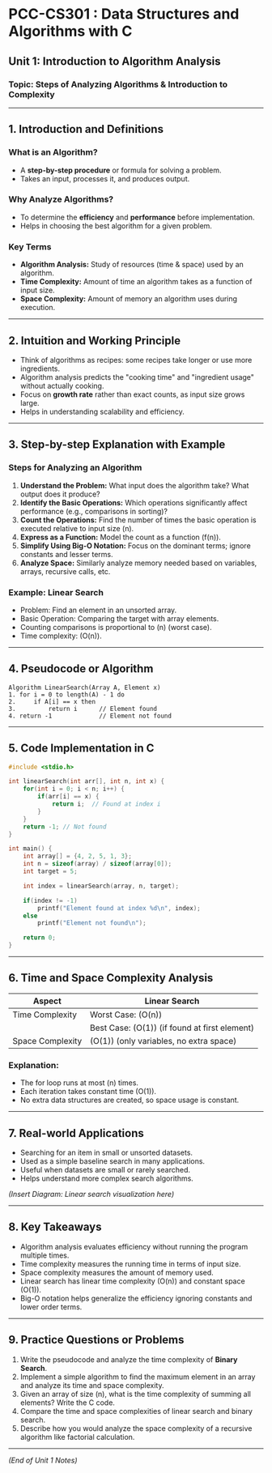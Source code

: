 # PCC-CS301 : Data Structures and Algorithms with C  
## Unit 1: Introduction to Algorithm Analysis  
### Topic: Steps of Analyzing Algorithms & Introduction to Complexity

---

## 1. Introduction and Definitions

### What is an Algorithm?  
- A **step-by-step procedure** or formula for solving a problem.  
- Takes an input, processes it, and produces output.

### Why Analyze Algorithms?  
- To determine the **efficiency** and **performance** before implementation.  
- Helps in choosing the best algorithm for a given problem.

### Key Terms  
- **Algorithm Analysis:** Study of resources (time & space) used by an algorithm.  
- **Time Complexity:** Amount of time an algorithm takes as a function of input size.  
- **Space Complexity:** Amount of memory an algorithm uses during execution.

---

## 2. Intuition and Working Principle

- Think of algorithms as recipes: some recipes take longer or use more ingredients.  
- Algorithm analysis predicts the "cooking time" and "ingredient usage" without actually cooking.  
- Focus on **growth rate** rather than exact counts, as input size grows large.  
- Helps in understanding scalability and efficiency.

---

## 3. Step-by-step Explanation with Example

### Steps for Analyzing an Algorithm  
1. **Understand the Problem:** What input does the algorithm take? What output does it produce?  
2. **Identify the Basic Operations:** Which operations significantly affect performance (e.g., comparisons in sorting)?  
3. **Count the Operations:** Find the number of times the basic operation is executed relative to input size \(n\).  
4. **Express as a Function:** Model the count as a function \(f(n)\).  
5. **Simplify Using Big-O Notation:** Focus on the dominant terms; ignore constants and lesser terms.  
6. **Analyze Space:** Similarly analyze memory needed based on variables, arrays, recursive calls, etc.

### Example: Linear Search  
- Problem: Find an element in an unsorted array.  
- Basic Operation: Comparing the target with array elements.  
- Counting comparisons is proportional to \(n\) (worst case).  
- Time complexity: \(O(n)\).

---

## 4. Pseudocode or Algorithm

```plaintext
Algorithm LinearSearch(Array A, Element x)
1. for i = 0 to length(A) - 1 do
2.     if A[i] == x then
3.         return i      // Element found
4. return -1             // Element not found
```

---

## 5. Code Implementation in C

```c
#include <stdio.h>

int linearSearch(int arr[], int n, int x) {
    for(int i = 0; i < n; i++) {
        if(arr[i] == x) {
            return i;  // Found at index i
        }
    }
    return -1; // Not found
}

int main() {
    int array[] = {4, 2, 5, 1, 3};
    int n = sizeof(array) / sizeof(array[0]);
    int target = 5;

    int index = linearSearch(array, n, target);

    if(index != -1)
        printf("Element found at index %d\n", index);
    else
        printf("Element not found\n");

    return 0;
}
```

---

## 6. Time and Space Complexity Analysis

| Aspect     | Linear Search                     |
|------------|----------------------------------|
| Time Complexity | Worst Case: \(O(n)\)            |
|                | Best Case: \(O(1)\) (if found at first element) |
| Space Complexity | \(O(1)\) (only variables, no extra space) |

### Explanation:  
- The for loop runs at most \(n\) times.  
- Each iteration takes constant time \(O(1)\).  
- No extra data structures are created, so space usage is constant.

---

## 7. Real-world Applications

- Searching for an item in small or unsorted datasets.  
- Used as a simple baseline search in many applications.  
- Useful when datasets are small or rarely searched.  
- Helps understand more complex search algorithms.

*(Insert Diagram: Linear search visualization here)*

---

## 8. Key Takeaways

- Algorithm analysis evaluates efficiency without running the program multiple times.  
- Time complexity measures the running time in terms of input size.  
- Space complexity measures the amount of memory used.  
- Linear search has linear time complexity \(O(n)\) and constant space \(O(1)\).  
- Big-O notation helps generalize the efficiency ignoring constants and lower order terms.

---

## 9. Practice Questions or Problems

1. Write the pseudocode and analyze the time complexity of **Binary Search**.  
2. Implement a simple algorithm to find the maximum element in an array and analyze its time and space complexity.  
3. Given an array of size \(n\), what is the time complexity of summing all elements? Write the C code.  
4. Compare the time and space complexities of linear search and binary search.  
5. Describe how you would analyze the space complexity of a recursive algorithm like factorial calculation.

---

*(End of Unit 1 Notes)*